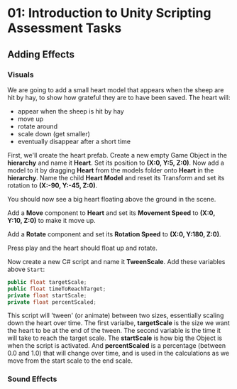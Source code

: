 # 01: Introduction to Unity Scripting Assessment Tasks

## Adding Effects

### Visuals

We are going to add a small heart model that appears when the sheep are hit by hay, to show how grateful they are to have been saved. The heart will:

- appear when the sheep is hit by hay
- move up
- rotate around
- scale down (get smaller)
- eventually disappear after a short time

First, we'll create the heart prefab. Create a new empty Game Object in the **hierarchy** and name it **Heart**. Set its position to **(X:0, Y:5, Z:0)**. Now add a model to it by dragging **Heart** from the models folder onto **Heart** in the **hierarchy**. Name the child **Heart Model** and reset its Transform and set its rotation to **(X:-90, Y:-45, Z:0)**.

You should now see a big heart floating above the ground in the scene.

Add a **Move** component to **Heart** and set its **Movement Speed** to **(X:0, Y:10, Z:0)** to make it move up.

Add a **Rotate** component and set its **Rotation Speed** to **(X:0, Y:180, Z:0)**.

Press play and the heart should float up and rotate.

Now create a new C# script and name it **TweenScale**. Add these variables above `Start`:

```csharp
public float targetScale; 
public float timeToReachTarget; 
private float startScale;  
private float percentScaled; 
```

This script will 'tween' (or animate) between two sizes, essentially scaling down the heart over time. The first varialbe, **targetScale** is the size we want the heart to be at the end of the tween. The second variable is the time it will take to reach the target scale. The **startScale** is how big the Object is when the script is activated. And **percentScaled** is a percentage (between 0.0 and 1.0) that will change over time, and is used in the calculations as we move from the start scale to the end scale.

### Sound Effects
